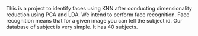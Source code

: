 This is a project to identify faces using KNN after conducting dimensionality reduction using PCA and LDA.
We intend to perform face recognition. Face recognition means that for a given image 
you can tell the subject id. Our database of subject is very simple. It has 40 subjects. 
